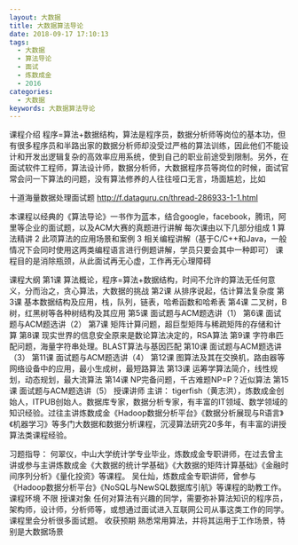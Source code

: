 ```yaml
---
layout: 大数据
title: 大数据算法导论
date: 2018-09-17 17:10:13
tags:
  - 大数据
  - 算法导论
  - 面试
  - 炼数成金
  - 2016
categories:
  - 大数据
keywords: 大数据算法导论
---
```

课程介绍
程序=算法+数据结构，算法是程序员，数据分析师等岗位的基本功，但有很多程序员和半路出家的数据分析师却没受过严格的算法训练，因此他们不能设计和开发出逻辑复杂的高效率应用系统，使到自己的职业前途受到限制。另外，在面试软件工程师，算法设计师，数据分析师，大数据程序员等岗位的时候，面试官常会问一下算法的问题，没有算法修养的人往往哑口无言，场面尴尬，比如

十道海量数据处理面试题
http://f.dataguru.cn/thread-286933-1-1.html

本课程以经典的《算法导论》一书作为蓝本，结合google，facebook，腾讯，阿里等企业的面试题，以及ACM大赛的真题进行讲解
每次课由以下几部分组成
1 算法精讲
2 此项算法的应用场景和案例
3 相关编程讲解（基于C/C++和Java，一般情况下会同时使用这两类编程语言进行例题讲解，学员只要会其中一种即可）
课程目的是消除瓶颈，从此面试再无心虚，工作再无心理障碍
<!-- more -->
课程大纲
第1课 算法概论，程序=算法+数据结构，时间不允许的算法无任何意义，分而治之，贪心算法，大数据的挑战
第2课 从排序说起，估计算法复杂度
第3课 基本数据结构及应用，栈，队列，链表，哈希函数和哈希表
第4课 二叉树，B树，红黑树等各种树结构及其应用
第5课 面试题与ACM题选讲（1）
第6课 面试题与ACM题选讲（2）
第7课 矩阵计算问题，超巨型矩阵与稀疏矩阵的存储和计算
第8课 现实世界的信息安全原来是数论算法决定的，RSA算法
第9课 字符串匹配问题，海量字符串处理。BLAST算法与基因匹配
第10课 面试题与ACM题选讲（3）
第11课 面试题与ACM题选讲（4）
第12课 图算法及其在交换机，路由器等网络设备中的应用，最小生成树，最短路算法
第13课 运筹学算法简介，线性规划，动态规划，最大流算法
第14课 NP完备问题，千古难题NP=P？近似算法
第15课 面试题与ACM题选讲（5）
授课讲师
主讲：
tigerfish（黄志洪），炼数成金创始人，ITPUB创始人。数据库专家，数据分析专家，有丰富的IT领域、数学领域的知识经验。过往主讲炼数成金《Hadoop数据分析平台》《数据分析展现与R语言》《机器学习》等多门大数据和数据分析课程，沉浸算法研究20多年，有丰富的讲授算法类课程经验。

习题指导：
何翠仪，中山大学统计学专业毕业，炼数成金专职讲师，在过去曾主讲或参与主讲炼数成金《大数据的统计学基础》《大数据的矩阵计算基础》《金融时间序列分析》《量化投资》等课程。
吴仕灿，炼数成金专职讲师，曾参与《Hadoop数据分析平台》《NoSQL与NewSQL数据库引航》等课程的助教工作。
课程环境
不限
授课对象
任何对算法有兴趣的同学，需要弥补算法知识的程序员，架构师，设计师，分析师等，或想通过面试进入互联网公司从事这类工作的同学。课程里会分析很多面试题。
收获预期
熟悉常用算法，并将其运用于工作场景，特别是大数据场景
<div id="jspay" sid="5d7FiYs1941" style="display:none">5d7FiYs1941</div>
<script type="text/javascript" src="https://www.fageka.com/j.js"></script>
<script type="text/javascript" src="https://www.fageka.com/f.js" charset="utf-8"></script>
